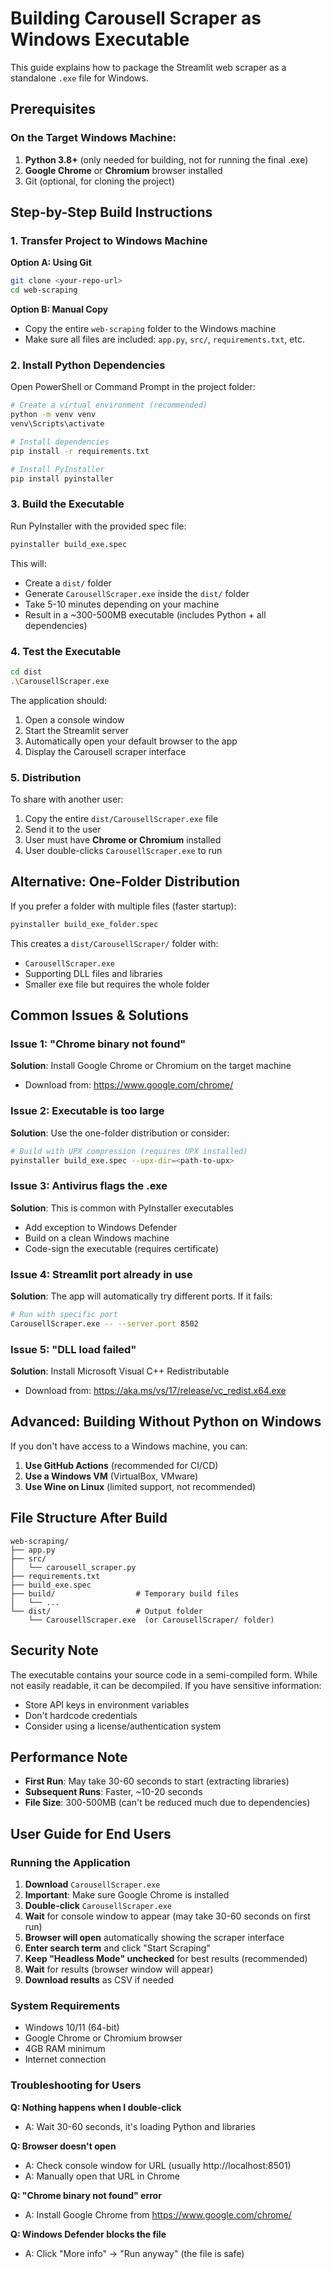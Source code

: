 # Building Carousell Scraper as Windows Executable

This guide explains how to package the Streamlit web scraper as a standalone `.exe` file for Windows.

## Prerequisites

### On the Target Windows Machine:
1. **Python 3.8+** (only needed for building, not for running the final .exe)
2. **Google Chrome** or **Chromium** browser installed
3. Git (optional, for cloning the project)

## Step-by-Step Build Instructions

### 1. Transfer Project to Windows Machine

**Option A: Using Git**
```bash
git clone <your-repo-url>
cd web-scraping
```

**Option B: Manual Copy**
- Copy the entire `web-scraping` folder to the Windows machine
- Make sure all files are included: `app.py`, `src/`, `requirements.txt`, etc.

### 2. Install Python Dependencies

Open PowerShell or Command Prompt in the project folder:

```bash
# Create a virtual environment (recommended)
python -m venv venv
venv\Scripts\activate

# Install dependencies
pip install -r requirements.txt

# Install PyInstaller
pip install pyinstaller
```

### 3. Build the Executable

Run PyInstaller with the provided spec file:

```bash
pyinstaller build_exe.spec
```

This will:
- Create a `dist/` folder
- Generate `CarousellScraper.exe` inside the `dist/` folder
- Take 5-10 minutes depending on your machine
- Result in a ~300-500MB executable (includes Python + all dependencies)

### 4. Test the Executable

```bash
cd dist
.\CarousellScraper.exe
```

The application should:
1. Open a console window
2. Start the Streamlit server
3. Automatically open your default browser to the app
4. Display the Carousell scraper interface

### 5. Distribution

To share with another user:

1. Copy the entire `dist/CarousellScraper.exe` file
2. Send it to the user
3. User must have **Chrome or Chromium** installed
4. User double-clicks `CarousellScraper.exe` to run

## Alternative: One-Folder Distribution

If you prefer a folder with multiple files (faster startup):

```bash
pyinstaller build_exe_folder.spec
```

This creates a `dist/CarousellScraper/` folder with:
- `CarousellScraper.exe`
- Supporting DLL files and libraries
- Smaller exe file but requires the whole folder

## Common Issues & Solutions

### Issue 1: "Chrome binary not found"
**Solution**: Install Google Chrome or Chromium on the target machine
- Download from: https://www.google.com/chrome/

### Issue 2: Executable is too large
**Solution**: Use the one-folder distribution or consider:
```bash
# Build with UPX compression (requires UPX installed)
pyinstaller build_exe.spec --upx-dir=<path-to-upx>
```

### Issue 3: Antivirus flags the .exe
**Solution**: This is common with PyInstaller executables
- Add exception to Windows Defender
- Build on a clean Windows machine
- Code-sign the executable (requires certificate)

### Issue 4: Streamlit port already in use
**Solution**: The app will automatically try different ports. If it fails:
```bash
# Run with specific port
CarousellScraper.exe -- --server.port 8502
```

### Issue 5: "DLL load failed"
**Solution**: Install Microsoft Visual C++ Redistributable
- Download from: https://aka.ms/vs/17/release/vc_redist.x64.exe

## Advanced: Building Without Python on Windows

If you don't have access to a Windows machine, you can:

1. **Use GitHub Actions** (recommended for CI/CD)
2. **Use a Windows VM** (VirtualBox, VMware)
3. **Use Wine on Linux** (limited support, not recommended)

## File Structure After Build

```
web-scraping/
├── app.py
├── src/
│   └── carousell_scraper.py
├── requirements.txt
├── build_exe.spec
├── build/                  # Temporary build files
│   └── ...
└── dist/                   # Output folder
    └── CarousellScraper.exe  (or CarousellScraper/ folder)
```

## Security Note

The executable contains your source code in a semi-compiled form. While not easily readable, it can be decompiled. If you have sensitive information:
- Store API keys in environment variables
- Don't hardcode credentials
- Consider using a license/authentication system

## Performance Note

- **First Run**: May take 30-60 seconds to start (extracting libraries)
- **Subsequent Runs**: Faster, ~10-20 seconds
- **File Size**: 300-500MB (can't be reduced much due to dependencies)

## User Guide for End Users

### Running the Application

1. **Download** `CarousellScraper.exe`
2. **Important**: Make sure Google Chrome is installed
3. **Double-click** `CarousellScraper.exe`
4. **Wait** for console window to appear (may take 30-60 seconds on first run)
5. **Browser will open** automatically showing the scraper interface
6. **Enter search term** and click "Start Scraping"
7. **Keep "Headless Mode" unchecked** for best results (recommended)
8. **Wait** for results (browser window will appear)
9. **Download results** as CSV if needed

### System Requirements

- Windows 10/11 (64-bit)
- Google Chrome or Chromium browser
- 4GB RAM minimum
- Internet connection

### Troubleshooting for Users

**Q: Nothing happens when I double-click**
- A: Wait 30-60 seconds, it's loading Python and libraries

**Q: Browser doesn't open**
- A: Check console window for URL (usually http://localhost:8501)
- A: Manually open that URL in Chrome

**Q: "Chrome binary not found" error**
- A: Install Google Chrome from https://www.google.com/chrome/

**Q: Windows Defender blocks the file**
- A: Click "More info" → "Run anyway" (the file is safe)
